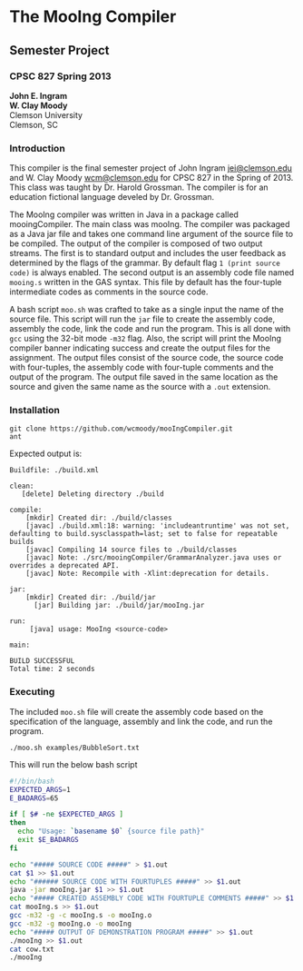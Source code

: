 # The MooIng Compiler

## Semester Project 
### CPSC 827 Spring 2013**John E. Ingram**  
**W. Clay Moody**  
Clemson University  
Clemson, SC


### Introduction

This compiler is the final semester project of John Ingram <jei@clemson.edu> and W. Clay Moody <wcm@clemson.edu> for CPSC 827 in the Spring of 2013. This class was taught by Dr. Harold Grossman. The compiler is for an education fictional language develed by Dr. Grossman.

The MooIng compiler was written in Java in a package called mooingCompiler. The main class was mooIng. The compiler was packaged as a Java jar file and takes one command line argument of the source file to be compiled. The output of the compiler is composed of two output streams. The first is to standard output and includes the user feedback as determined by the flags of the grammar. By default flag `1 (print source code)` is always enabled. The second output is an assembly code file named `mooing.s` written in the GAS syntax. This file by default has the four-tuple intermediate codes as comments in the source code. 

A bash script `moo.sh` was crafted to take as a single input the name of the source file. This script will run the `jar` file to create the assembly code, assembly the code, link the code and run the program. This is all done with `gcc` using the 32-bit mode `-m32` flag.  Also, the script will print the MooIng compiler banner indicating success and create the output files for the assignment. The output files consist of the source code, the source code with four-tuples, the assembly code with four-tuple comments and the output of the program. The output file saved in the same location as the source and given the same name as the source with a `.out` extension.

### Installation

```
git clone https://github.com/wcmoody/mooIngCompiler.git
ant
```

Expected output is:

```
Buildfile: ./build.xml

clean:
   [delete] Deleting directory ./build

compile:
    [mkdir] Created dir: ./build/classes
    [javac] ./build.xml:18: warning: 'includeantruntime' was not set, defaulting to build.sysclasspath=last; set to false for repeatable builds
    [javac] Compiling 14 source files to ./build/classes
    [javac] Note: ./src/mooingCompiler/GrammarAnalyzer.java uses or overrides a deprecated API.
    [javac] Note: Recompile with -Xlint:deprecation for details.

jar:
    [mkdir] Created dir: ./build/jar
      [jar] Building jar: ./build/jar/mooIng.jar

run:
     [java] usage: MooIng <source-code>

main:

BUILD SUCCESSFUL
Total time: 2 seconds
```



### Executing

The included `moo.sh` file will create the assembly code based on the specification of the language, assembly and link the code, and run the program. 

```
./moo.sh examples/BubbleSort.txt
```

This will run the below bash script


```bash
#!/bin/bash 
EXPECTED_ARGS=1 
E_BADARGS=65 

if [ $# -ne $EXPECTED_ARGS ] 
then 
  echo "Usage: `basename $0` {source file path}" 
  exit $E_BADARGS 
fi 

echo "##### SOURCE CODE #####" > $1.out 
cat $1 >> $1.out 
echo "###### SOURCE CODE WITH FOURTUPLES #####" >> $1.out 
java -jar mooIng.jar $1 >> $1.out 
echo "##### CREATED ASSEMBLY CODE WITH FOURTUPLE COMMENTS #####" >> $1.out 
cat mooIng.s >> $1.out 
gcc -m32 -g -c mooIng.s -o mooIng.o 
gcc -m32 -g mooIng.o -o mooIng 
echo "##### OUTPUT OF DEMONSTRATION PROGRAM #####" >> $1.out 
./mooIng >> $1.out 
cat cow.txt 
./mooIng
```